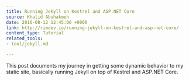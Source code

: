 ```yaml
---
title: Running Jekyll on Kestrel and ASP.NET Core
source: Khalid Abuhakmeh
date: 2016-08-12 12:45:00 +0000
link: http://rimdev.io/running-jekyll-on-kestrel-and-asp-net-core/
content_type: Tutorial
related_tools:
- tool/jekyll.md

---
```

This post documents my journey in getting some dynamic behavior to my static site, basically running Jekyll on top of Kestrel and ASP.NET Core.





